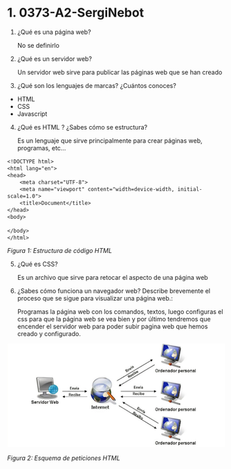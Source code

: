 # 1. 0373-A2-SergiNebot
1. ¿Qué es una página web?

    No se definirlo


2. ¿Qué es un servidor web?

    Un servidor web sirve para publicar las páginas web que se han creado

3. ¿Qué son los lenguajes de marcas? ¿Cuántos conoces? 

- HTML
- CSS
- Javascript

4. ¿Qué es HTML ? ¿Sabes cómo se estructura?

    Es un lenguaje que sirve principalmente para crear páginas web, programas, etc…

```
<!DOCTYPE html>
<html lang="en">
<head>
    <meta charset="UTF-8">
    <meta name="viewport" content="width=device-width, initial-scale=1.0">
    <title>Document</title>
</head>
<body>
    
</body>
</html>
```
_Figura 1: Estructura de código HTML_

5. ¿Qué es CSS?

    Es un archivo que sirve para retocar el aspecto de una página web


6. ¿Sabes cómo funciona un navegador web? Describe brevemente el proceso que se sigue para visualizar una página web.:

    Programas la página web con los comandos, textos, luego configuras el css para que la página web se vea bien y por último tendremos que encender el servidor web para poder subir pagina web que hemos creado y configurado.

![Paguina_web](web.png "Servidor web")

_Figura 2: Esquema de peticiones HTML_